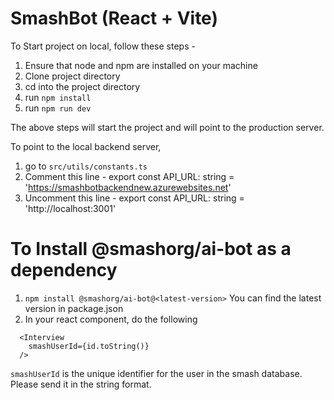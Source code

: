 # SmashBot (React + Vite)

To Start project on local, follow these steps -
1. Ensure that node and npm are installed on your machine
2. Clone project directory
3. cd into the project directory
4. run `npm install`
5. run `npm run dev`

The above steps will start the project and will point to the production server.

To point to the local backend server, 
1. go to `src/utils/constants.ts`
2. Comment this line - export const API_URL: string = 'https://smashbotbackendnew.azurewebsites.net'
3. Uncomment this line - export const API_URL: string = 'http://localhost:3001'

# To Install @smashorg/ai-bot as a dependency
1. `npm install @smashorg/ai-bot@<latest-version>`
You can find the latest version in package.json
2. In your react component, do the following

```import { Interview } from "@smashorg/ai-bot";
  <Interview
    smashUserId={id.toString()}
  />
```

`smashUserId` is the unique identifier for the user in the smash database. Please send it in the string format.

